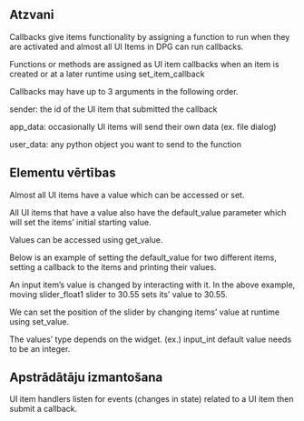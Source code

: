 ## Atzvani
Callbacks give items functionality by assigning a function to run when they are activated and almost all UI Items in DPG can run callbacks.

Functions or methods are assigned as UI item callbacks when an item is created or at a later runtime using set_item_callback

Callbacks may have up to 3 arguments in the following order.

sender:
the id of the UI item that submitted the callback

app_data:
occasionally UI items will send their own data (ex. file dialog)

user_data:
any python object you want to send to the function

## Elementu vērtības

Almost all UI items have a value which can be accessed or set.

All UI items that have a value also have the default_value parameter which will set the items’ initial starting value.

Values can be accessed using get_value.

Below is an example of setting the default_value for two different items, setting a callback to the items and printing their values.

An input item’s value is changed by interacting with it. In the above example, moving slider_float1 slider to 30.55 sets its’ value to 30.55.

We can set the position of the slider by changing items’ value at runtime using set_value.

The values’ type depends on the widget. (ex.) input_int default value needs to be an integer.

## Apstrādātāju izmantošana

UI item handlers listen for events (changes in state) related to a UI item then submit a callback.
